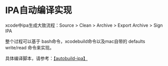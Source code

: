 # IPA自动编译实现

xcode中ipa生成大致流程：Source > Clean > Archive > Export Archive > Sign IPA

整个过程可以基于 bash命令，xcodebuild命令以及mac自带的 defaults write/read 命令来实现。

具体编译脚本，请参考：[【autobuild-ipa】](https://github.com/tonyyls/autobuild-ipa.git)